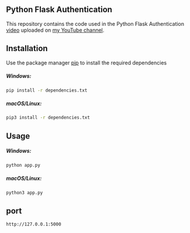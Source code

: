## Python Flask Authentication

This repository contains the code used in the Python Flask Authentication [video](https://www.youtube.com/watch?v=71EU8gnZqZQ) uploaded on [my YouTube channel](https://www.youtube.com/watch?v=71EU8gnZqZQ).

## Installation

Use the package manager [pip](https://pip.pypa.io/en/stable/) to install the required dependencies

##### Windows:
```zsh
pip install -r dependencies.txt 
```

##### macOS/Linux:
```zsh
pip3 install -r dependencies.txt
```

## Usage

##### Windows:
```zsh
python app.py
```
##### macOS/Linux:
```zsh
python3 app.py
```

## port
```zsh
http://127.0.0.1:5000
```


